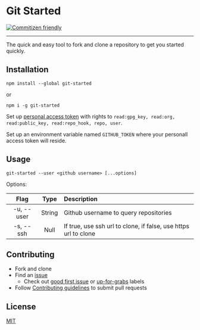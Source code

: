 # Git Started

[![Commitizen friendly](https://img.shields.io/badge/commitizen-friendly-brightgreen.svg)](http://commitizen.github.io/cz-cli/)

<hr />
The quick and easy tool to fork and clone a repository to get you started quickly.

## Installation

```
npm install --global git-started
```

or

```
npm i -g git-started
```

Set up [personal access token](https://github.com/settings/tokens/new) with rights to `read:gpg_key, read:org, read:public_key, read:repo_hook, repo, user`.

Set up an environment variable named `GITHUB_TOKEN` where your personall access token will reside.

## Usage

```
git-started --user <github username> [...options]
```

Options:

|    Flag    |  Type  | Description                                                     |
| :--------: | :----: | :-------------------------------------------------------------- |
| -u, --user | String | Github username to query repositories                           |
| -s, --ssh  |  Null  | If true, use ssh url to clone, if false, use https url to clone |

## Contributing

- Fork and clone
- Find an [issue](https://github.com/jwu910/git-started/issues)
  - Check out [good first issue](https://github.com/jwu910/git-started/issues?utf8=%E2%9C%93&q=is%3Aissue+is%3Aopen+label%3A%22good+first+issue%22+) or [up-for-grabs](https://github.com/jwu910/git-started/issues?utf8=%E2%9C%93&q=is%3Aissue+is%3Aopen+label%3A%22up-for-grabs%22+) labels
- Follow [Contributing guidelines](https://github.com/jwu910/git-started/blob/master/CONTRIBUTING.md) to submit pull requests

## License

[MIT](https://github.com/jwu910/git-started/blob/master/LICENSE)
